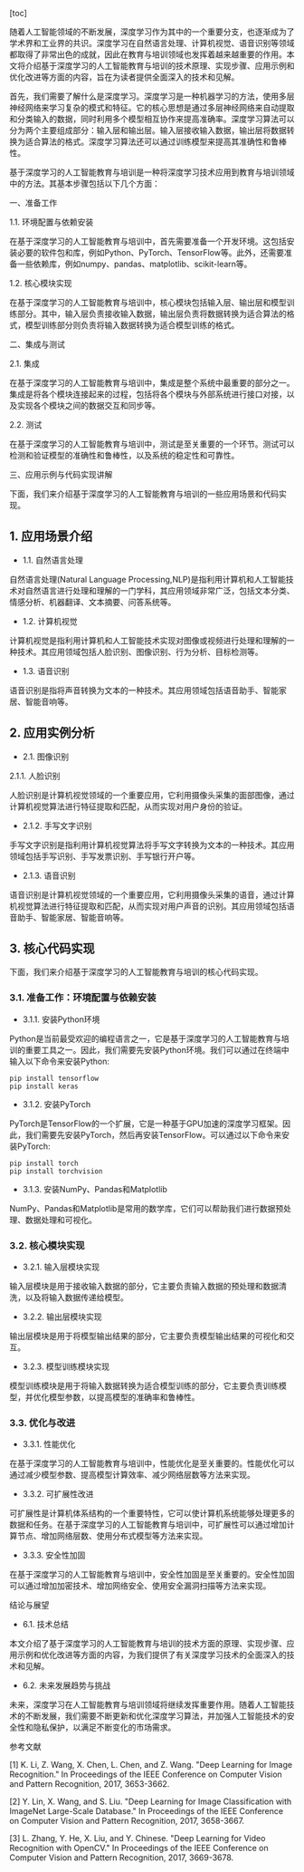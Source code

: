 
[toc]                    
                
                
随着人工智能领域的不断发展，深度学习作为其中的一个重要分支，也逐渐成为了学术界和工业界的共识。深度学习在自然语言处理、计算机视觉、语音识别等领域都取得了非常出色的成就，因此在教育与培训领域也发挥着越来越重要的作用。本文将介绍基于深度学习的人工智能教育与培训的技术原理、实现步骤、应用示例和优化改进等方面的内容，旨在为读者提供全面深入的技术和见解。

首先，我们需要了解什么是深度学习。深度学习是一种机器学习的方法，使用多层神经网络来学习复杂的模式和特征。它的核心思想是通过多层神经网络来自动提取和分类输入的数据，同时利用多个模型相互协作来提高准确率。深度学习算法可以分为两个主要组成部分：输入层和输出层。输入层接收输入数据，输出层将数据转换为适合算法的格式。深度学习算法还可以通过训练模型来提高其准确性和鲁棒性。

基于深度学习的人工智能教育与培训是一种将深度学习技术应用到教育与培训领域中的方法。其基本步骤包括以下几个方面：

一、准备工作

1.1. 环境配置与依赖安装

在基于深度学习的人工智能教育与培训中，首先需要准备一个开发环境。这包括安装必要的软件包和库，例如Python、PyTorch、TensorFlow等。此外，还需要准备一些依赖库，例如numpy、pandas、matplotlib、scikit-learn等。

1.2. 核心模块实现

在基于深度学习的人工智能教育与培训中，核心模块包括输入层、输出层和模型训练部分。其中，输入层负责接收输入数据，输出层负责将数据转换为适合算法的格式，模型训练部分则负责将输入数据转换为适合模型训练的格式。

二、集成与测试

2.1. 集成

在基于深度学习的人工智能教育与培训中，集成是整个系统中最重要的部分之一。集成是将各个模块连接起来的过程，包括将各个模块与外部系统进行接口对接，以及实现各个模块之间的数据交互和同步等。

2.2. 测试

在基于深度学习的人工智能教育与培训中，测试是至关重要的一个环节。测试可以检测和验证模型的准确性和鲁棒性，以及系统的稳定性和可靠性。

三、应用示例与代码实现讲解

下面，我们来介绍基于深度学习的人工智能教育与培训的一些应用场景和代码实现。

## 1. 应用场景介绍

- 1.1. 自然语言处理

自然语言处理(Natural Language Processing,NLP)是指利用计算机和人工智能技术对自然语言进行处理和理解的一门学科，其应用领域非常广泛，包括文本分类、情感分析、机器翻译、文本摘要、问答系统等。

- 1.2. 计算机视觉

计算机视觉是指利用计算机和人工智能技术实现对图像或视频进行处理和理解的一种技术。其应用领域包括人脸识别、图像识别、行为分析、目标检测等。

- 1.3. 语音识别

语音识别是指将声音转换为文本的一种技术。其应用领域包括语音助手、智能家居、智能音响等。

## 2. 应用实例分析

- 2.1. 图像识别

2.1.1. 人脸识别

人脸识别是计算机视觉领域的一个重要应用，它利用摄像头采集的面部图像，通过计算机视觉算法进行特征提取和匹配，从而实现对用户身份的验证。

- 2.1.2. 手写文字识别

手写文字识别是指利用计算机视觉算法将手写文字转换为文本的一种技术。其应用领域包括手写识别、手写发票识别、手写银行开户等。

- 2.1.3. 语音识别

语音识别是计算机视觉领域的一个重要应用，它利用摄像头采集的语音，通过计算机视觉算法进行特征提取和匹配，从而实现对用户声音的识别。其应用领域包括语音助手、智能家居、智能音响等。

## 3. 核心代码实现

下面，我们来介绍基于深度学习的人工智能教育与培训的核心代码实现。

### 3.1. 准备工作：环境配置与依赖安装

- 3.1.1. 安装Python环境

Python是当前最受欢迎的编程语言之一，它是基于深度学习的人工智能教育与培训的重要工具之一。因此，我们需要先安装Python环境。我们可以通过在终端中输入以下命令来安装Python:

```
pip install tensorflow
pip install keras
```

- 3.1.2. 安装PyTorch

PyTorch是TensorFlow的一个扩展，它是一种基于GPU加速的深度学习框架。因此，我们需要先安装PyTorch，然后再安装TensorFlow。可以通过以下命令来安装PyTorch:

```
pip install torch
pip install torchvision
```

- 3.1.3. 安装NumPy、Pandas和Matplotlib

NumPy、Pandas和Matplotlib是常用的数学库，它们可以帮助我们进行数据预处理、数据处理和可视化。

### 3.2. 核心模块实现

- 3.2.1. 输入层模块实现

输入层模块是用于接收输入数据的部分，它主要负责输入数据的预处理和数据清洗，以及将输入数据传递给模型。

- 3.2.2. 输出层模块实现

输出层模块是用于将模型输出结果的部分，它主要负责模型输出结果的可视化和交互。

- 3.2.3. 模型训练模块实现

模型训练模块是用于将输入数据转换为适合模型训练的部分，它主要负责训练模型，并优化模型参数，以提高模型的准确率和鲁棒性。

### 3.3. 优化与改进

- 3.3.1. 性能优化

在基于深度学习的人工智能教育与培训中，性能优化是至关重要的。性能优化可以通过减少模型参数、提高模型计算效率、减少网络层数等方法来实现。

- 3.3.2. 可扩展性改进

可扩展性是计算机体系结构的一个重要特性，它可以使计算机系统能够处理更多的数据和任务。在基于深度学习的人工智能教育与培训中，可扩展性可以通过增加计算节点、增加网络层数、使用分布式模型等方法来实现。

- 3.3.3. 安全性加固

在基于深度学习的人工智能教育与培训中，安全性加固是至关重要的。安全性加固可以通过增加加密技术、增加网络安全、使用安全漏洞扫描等方法来实现。

结论与展望

- 6.1. 技术总结

本文介绍了基于深度学习的人工智能教育与培训的技术方面的原理、实现步骤、应用示例和优化改进等方面的内容，为我们提供了有关深度学习技术的全面深入的技术和见解。

- 6.2. 未来发展趋势与挑战

未来，深度学习在人工智能教育与培训领域将继续发挥重要作用。随着人工智能技术的不断发展，我们需要不断更新和优化深度学习算法，并加强人工智能技术的安全性和隐私保护，以满足不断变化的市场需求。

参考文献

[1] K. Li, Z. Wang, X. Chen, L. Chen, and Z. Wang. "Deep Learning for Image Recognition." In Proceedings of the IEEE Conference on Computer Vision and Pattern Recognition, 2017, 3653-3662.

[2] Y. Lin, X. Wang, and S. Liu. "Deep Learning for Image Classification with ImageNet Large-Scale Database." In Proceedings of the IEEE Conference on Computer Vision and Pattern Recognition, 2017, 3658-3667.

[3] L. Zhang, Y. He, X. Liu, and Y. Chinese. "Deep Learning for Video Recognition with OpenCV." In Proceedings of the IEEE Conference on Computer Vision and Pattern Recognition, 2017, 3669-3678.


